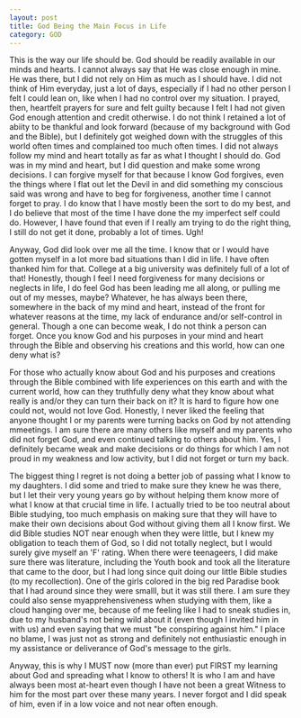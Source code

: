 ```yaml
---
layout: post
title: God Being the Main Focus in Life
category: GOD
---
```


This is the way our life should be. God should be readily available in our minds and hearts. I cannot always say that He was close enough in mine. He was there, but I did not rely on Him as much as I should have. I did not think of Him everyday, just a lot of days, especially if I had no other person I felt I could lean on, like when I had no control over my situation. I prayed, then, heartfelt prayers for sure and felt guilty because I felt I had not given God enough attention and credit otherwise. I do not think I retained a lot of abiity to be thankful and look forward (because of my background with God and the Bible), but I definitely got weighed down with the struggles of this world often times and complained too much often times. I did not always follow my mind and heart totally as far as what I thought I should do. God was in my mind and heart, but I did question and make some wrong decisions. I can forgive myself for that because I know God forgives, even the things where I flat out let the Devil in and did something my conscious said was wrong and have to beg for forgiveness, another time I cannot forget to pray. I do know that I have mostly been the sort to do my best, and I do believe that most of the time I have done the my imperfect self could do. However, I have found that even if  I really am trying to do the right thing, I still do not get it done, probably a lot of times. Ugh!

Anyway, God did look over me all the time. I know that or I would have gotten myself in a lot more bad situations than I did in life. I have often thanked him for that. College at a big university was definitely full of a lot of that! Honestly, though I feel I need forgiveness for many decisions or neglects in life, I do feel God has been leading me all along, or pulling me out of my messes, maybe? Whatever, he has always been there, somewhere in the back of my mind and heart, instead of the front for whatever reasons at the time, my lack of endurance and/or self-control in general. Though a one can become weak, I do not think a person can forget. Once you know God and his purposes in your mind and heart through the Bible and observing his creations and this world, how can one deny what is? 

For those who actually know about God and his purposes and creations through the Bible combined with life experiences on this earth and with the current world, how can they truthfully deny what they know about what really is and/or they can turn their back on it? It is hard to figure how one could not, would not love God.  Honestly, I never liked the feeling that anyone thought I or my parents were turning backs on God by not attending mmeetings. I am sure there are many others like myself and my parents who did not forget God, and even continued talking to others about him. Yes, I definitely became weak and make decisions or do things for which I am not proud in my weakness and low activity, but I did not forget or turn my back.

The biggest thing I regret is not doing a better job of passing what I know to my daughters. I did some and tried to make sure they knew he was there, but I let their very young years go by without helping them know more of what I know at that crucial time in life. I actually tried to be too neutral about Bible studying, too much emphasis on making sure that they will have to make their own decisions about God without giving them all I know first. We did Bible studies NOT near enough when they were little, but I knew my obligation to teach them of God, so I did not totally neglect, but I would surely give myself an 'F' rating. When there were teenageers, I did make sure there was literature, including the Youth book and took all the literature that came to the door, but I had long since quit doing our little Bible studies (to my recollection). One of the girls colored in the big red Paradise book that I had around since they were smallI, but it was still there. I am sure they could also sense myapprehensiveness when studying with them, like a cloud hanging over me, because of me feeling like I had to sneak studies in, due to my husband's not being wild about it (even though I invited him in with us) and even saying that we must "be conspiring against him." I place no blame, I was just not as strong and definitely not enthusiastic enough in my assistance or deliverance of God's message to the girls.

Anyway, this is why I MUST now (more than ever) put FIRST my learning about God and spreading what I know to others! It is who I am and have always been most at-heart even though I have not been a great Witness to him for the most part over these many years. I never forgot and I did speak of him, even if in a low voice and not near often enough.